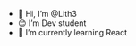 - 👋 Hi, I’m @Lith3
- 😊 I’m Dev student
- 🌱 I’m currently learning React


<!---
Lith3/Lith3 is a ✨ special ✨ repository because its `README.md` (this file) appears on your GitHub profile.
You can click the Preview link to take a look at your changes.
--->
